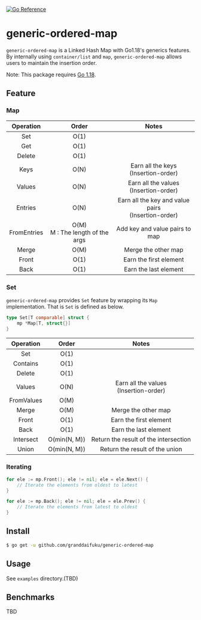 [![Go Reference](https://pkg.go.dev/badge/github.com/granddaifuku/generic-ordered-map.svg)](https://pkg.go.dev/github.com/granddaifuku/generic-ordered-map)
# generic-ordered-map
`generic-ordered-map` is a Linked Hash Map with Go1.18's generics features.
By internally using `container/list` and `map`, `generic-ordered-map` allows users to maintain the insertion order.

Note: This package requires [Go 1.18](https://go.dev/blog/go1.18).

## Feature

### Map
| Operation   | Order                              | Notes                                                 | 
| :---------: | :--------------------------------: | :---------------------------------------------------: | 
| Set         | O(1)                               |                                                       | 
| Get         | O(1)                               |                                                       | 
| Delete      | O(1)                               |                                                       | 
| Keys        | O(N)                               | Earn all the keys<br>(Insertion-order)                | 
| Values      | O(N)                               | Earn all the values<br>(Insertion-order)              | 
| Entries     | O(N)                               | Earn all the key and value pairs<br>(Insertion-order) | 
| FromEntries | O(M)<br>M : The length of the args | Add key and value pairs to map                        | 
| Merge       | O(M)                               | Merge the other map                                   | 
| Front       | O(1)                               | Earn the first element                                | 
| Back        | O(1)                               | Earn the last element                                 | 

### Set
`generic-ordered-map` provides `Set` feature by wrapping its `Map` implementation.
That is `Set` is defined as below.
```go
type Set[T comparable] struct {
	mp *Map[T, struct{}]
}
```

| Operation   | Order                              | Notes                                                 | 
| :---------: | :--------------------------------: | :---------------------------------------------------: | 
| Set         | O(1)                               |                                                       | 
| Contains    | O(1)                               |                                                       | 
| Delete      | O(1)                               |                                                       | 
| Values      | O(N)                               | Earn all the values<br>(Insertion-order)              | 
| FromValues  | O(M)                               |                                                       | 
| Merge       | O(M)                               | Merge the other map                                   | 
| Front       | O(1)                               | Earn the first element                                | 
| Back        | O(1)                               | Earn the last element                                 | 
| Intersect   | O(min(N, M))                       | Return the result of the intersection                 |
| Union       | O(min(N, M))                       | Return the result of the union                        |


### Iterating
```go
for ele := mp.Front(); ele != nil; ele = ele.Next() {
    // Iterate the elements from oldest to latest
}

for ele := mp.Back(); ele != nil; ele = ele.Prev() {
    // Iterate the elements from latest to oldest
}
```

## Install
```sh
$ go get -u github.com/granddaifuku/generic-ordered-map
```

## Usage
See `examples` directory.(TBD)

## Benchmarks
TBD
